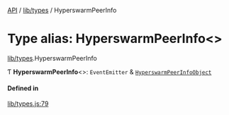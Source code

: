 [API](../README.md) / [lib/types](../modules/lib_types.md) / HyperswarmPeerInfo

# Type alias: HyperswarmPeerInfo<\>

[lib/types](../modules/lib_types.md).HyperswarmPeerInfo

Ƭ **HyperswarmPeerInfo**<\>: `EventEmitter` & [`HyperswarmPeerInfoObject`](../interfaces/lib_types.HyperswarmPeerInfoObject.md)

#### Defined in

[lib/types.js:79](https://github.com/digidem/mapeo-core-next/blob/8584770/lib/types.js#L79)
